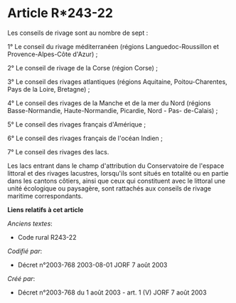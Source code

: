 # Article R*243-22

Les conseils de rivage sont au nombre de sept :

1° Le conseil du rivage méditerranéen (régions Languedoc-Roussillon et Provence-Alpes-Côte d'Azur) ;

2° Le conseil de rivage de la Corse (région Corse) ;

3° Le conseil des rivages atlantiques (régions Aquitaine, Poitou-Charentes, Pays de la Loire, Bretagne) ;

4° Le conseil des rivages de la Manche et de la mer du Nord (régions Basse-Normandie, Haute-Normandie, Picardie, Nord - Pas-
de-Calais) ;

5° Le conseil des rivages français d'Amérique ;

6° Le conseil des rivages français de l'océan Indien ;

7° Le conseil des rivages des lacs.

Les lacs entrant dans le champ d'attribution du Conservatoire de l'espace littoral et des rivages lacustres, lorsqu'ils sont
situés en totalité ou en partie dans les cantons côtiers, ainsi que ceux qui constituent avec le littoral une unité
écologique ou paysagère, sont rattachés aux conseils de rivage maritime correspondants.

**Liens relatifs à cet article**

_Anciens textes_:

  - Code rural R243-22

_Codifié par_:

  - Décret n°2003-768 2003-08-01 JORF 7 août 2003

_Créé par_:

  - Décret n°2003-768 du 1 août 2003 - art. 1 (V) JORF 7 août 2003
